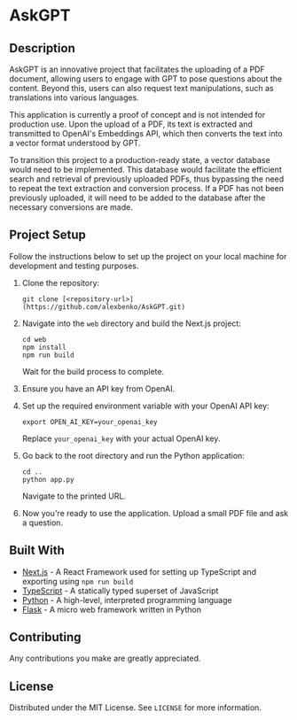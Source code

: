 # AskGPT

## Description
AskGPT is an innovative project that facilitates the uploading of a PDF document, allowing users to engage with GPT to pose questions about the content. Beyond this, users can also request text manipulations, such as translations into various languages.

This application is currently a proof of concept and is not intended for production use. Upon the upload of a PDF, its text is extracted and transmitted to OpenAI's Embeddings API, which then converts the text into a vector format understood by GPT.

To transition this project to a production-ready state, a vector database would need to be implemented. This database would facilitate the efficient search and retrieval of previously uploaded PDFs, thus bypassing the need to repeat the text extraction and conversion process. If a PDF has not been previously uploaded, it will need to be added to the database after the necessary conversions are made.
## Project Setup

Follow the instructions below to set up the project on your local machine for development and testing purposes.

1. Clone the repository:
    ```
    git clone [<repository-url>](https://github.com/alexbenko/AskGPT.git)
    ```
2. Navigate into the `web` directory and build the Next.js project:
    ```
    cd web
    npm install
    npm run build
    ```
    Wait for the build process to complete.

3. Ensure you have an API key from OpenAI.

4. Set up the required environment variable with your OpenAI API key:
    ```
    export OPEN_AI_KEY=your_openai_key
    ```
    Replace `your_openai_key` with your actual OpenAI key.

5. Go back to the root directory and run the Python application:
    ```
    cd ..
    python app.py
    ```
    Navigate to the printed URL.

6. Now you're ready to use the application. Upload a small PDF file and ask a question.

## Built With

- [Next.js](https://nextjs.org/) - A React Framework used for setting up TypeScript and exporting using `npm run build`
- [TypeScript](https://www.typescriptlang.org/) - A statically typed superset of JavaScript
- [Python](https://www.python.org/) - A high-level, interpreted programming language
- [Flask](https://flask.palletsprojects.com/) - A micro web framework written in Python

## Contributing

Any contributions you make are greatly appreciated.

## License

Distributed under the MIT License. See `LICENSE` for more information.
